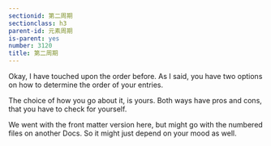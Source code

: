 ```yaml
---
sectionid: 第二周期
sectionclass: h3
parent-id: 元素周期
is-parent: yes
number: 3120
title: 第二周期
---
```

Okay, I have touched upon the order before. As I said, you have two options on how to determine the order of your entries.

The choice of how you go about it, is yours. Both ways have pros and cons, that you have to check for yourself.

We went with the front matter version here, but might go with the numbered files on another Docs. So it might just depend on your mood as well.